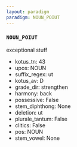 ```yaml
---
layout: paradigm
paradigm: NOUN_POIUT
---
```

### ` NOUN_POIUT `

exceptional stuff
* kotus_tn: 43
* upos: NOUN
* suffix_regex: ut
* kotus_av: D
* grade_dir: strengthen
* harmony: back
* possessive: False
* stem_diphthong: None
* deletion: ut
* plurale_tantum: False
* clitics: False
* pos: NOUN
* stem_vowel: None
